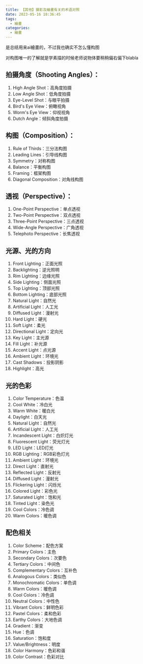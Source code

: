 ```yaml
---
title: 【其他】摄影及繪畫有关的术语对照
date: 2023-05-16 18:36:45
tags:
  - 繪畫
categories:
  - 繪畫
---
```


是总结用来ai繪畫的，不过我也确实不怎么懂构图

对构图唯一的了解就是学素描的时候老师说物体要稍稍偏右偏下blabla

## 拍摄角度（Shooting Angles）：

1. High Angle Shot：高角度拍摄
2. Low Angle Shot：低角度拍摄
3. Eye-Level Shot：与眼平拍摄
4. Bird's Eye View：俯瞰视角
5. Worm's Eye View：仰视视角
6. Dutch Angle：倾斜角度拍摄

## 构图（Composition）：

1. Rule of Thirds：三分法构图
2. Leading Lines：引导线构图
3. Symmetry：对称构图
4. Balance：平衡构图
5. Framing：框架构图
6. Diagonal Composition：对角线构图

## 透视（Perspective）：

1. One-Point Perspective：单点透视
2. Two-Point Perspective：双点透视
3. Three-Point Perspective：三点透视
4. Wide-Angle Perspective：广角透视
5. Telephoto Perspective：长焦透视

## 光源、光的方向

1. Front Lighting：正面光照
2. Backlighting：逆光照明
3. Rim Lighting：边缘光照
4. Side Lighting：侧面光照
5. Top Lighting：顶部光照
6. Bottom Lighting：底部光照
7. Natural Light：自然光
8. Artificial Light：人工光
9. Diffused Light：漫射光
10. Hard Light：硬光
11. Soft Light：柔光
12. Directional Light：定向光
13. Key Light：主光源
14. Fill Light：补光源
15. Accent Light：点光源
16. Ambient Light：环境光
17. Cast Shadows：投影阴影
18. Highlight：高光

## 光的色彩

1. Color Temperature：色温
2. Cool White：冷白光
3. Warm White：暖白光
4. Daylight：白天光
5. Natural Light：自然光
6. Artificial Light：人工光
7. Incandescent Light：白炽灯光
8. Fluorescent Light：荧光灯光
9. LED Light：LED灯光
10. RGB Lighting：RGB彩色灯光
11. Ambient Light：环境光
12. Direct Light：直射光
13. Reflected Light：反射光
14. Diffused Light：漫射光
15. Flickering Light：闪烁光
16. Colored Light：彩色光
17. Saturated Light：饱和光
18. Tinted Light：染色光
19. Cool Colors：冷色调
20. Warm Colors：暖色调

## 配色相关

1. Color Scheme：配色方案
2. Primary Colors：主色
3. Secondary Colors：次要色
4. Tertiary Colors：中间色
5. Complementary Colors：互补色
6. Analogous Colors：类似色
7. Monochromatic Colors：单色调
8. Warm Colors：暖色调
9. Cool Colors：冷色调
10. Neutral Colors：中性色
11. Vibrant Colors：鲜明色彩
12. Pastel Colors：柔和色彩
13. Earthy Colors：大地色调
14. Gradient：渐变
15. Hue：色调
16. Saturation：饱和度
17. Value/Brightness：明度
18. Color Harmony：色彩和谐
19. Color Contrast：色彩对比
